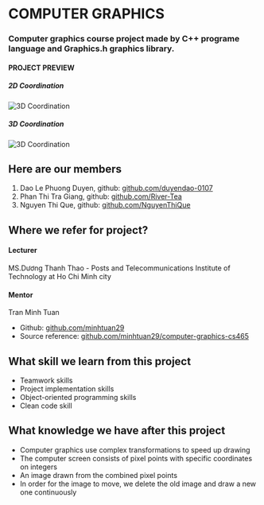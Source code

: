 # COMPUTER GRAPHICS
### Computer graphics course project made by C++ programe language and Graphics.h graphics library.

#### PROJECT PREVIEW
##### 2D Coordination
![3D Coordination](https://user-images.githubusercontent.com/85621338/174223171-452109d9-6514-421c-a46d-bb618b20aabf.png)
##### 3D Coordination
![3D Coordination](https://user-images.githubusercontent.com/85621338/174222776-62c471ef-6131-4988-8f4b-8d6d79257af8.png)

## Here are our members
1. Dao Le Phuong Duyen, github: [github.com/duyendao-0107](https://github.com/duyendao-0107)
2. Phan Thi Tra Giang, github: [github.com/River-Tea](https://github.com/River-Tea)
3. Nguyen Thi Que, github: [github.com/NguyenThiQue](https://github.com/NguyenThiQue)

## Where we refer for project?
#### Lecturer
MS.Dương Thanh Thao - Posts and Telecommunications Institute of Technology at Ho Chi Minh city
#### Mentor
Tran Minh Tuan 
- Github: [github.com/minhtuan29](https://github.com/minhtuan29)
- Source reference: [github.com/minhtuan29/computer-graphics-cs465](https://github.com/minhtuan29/computer-graphics-cs465)

## What skill we learn from this project
- Teamwork skills
- Project implementation skills
- Object-oriented programming skills
- Clean code skill

## What knowledge we have after this project
- Computer graphics use complex transformations to speed up drawing
- The computer screen consists of pixel points with specific coordinates on integers
- An image drawn from the combined pixel points
- In order for the image to move, we delete the old image and draw a new one continuously
